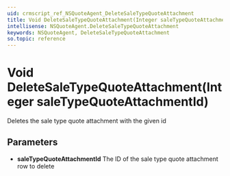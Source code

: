```yaml
---
uid: crmscript_ref_NSQuoteAgent_DeleteSaleTypeQuoteAttachment
title: Void DeleteSaleTypeQuoteAttachment(Integer saleTypeQuoteAttachmentId)
intellisense: NSQuoteAgent.DeleteSaleTypeQuoteAttachment
keywords: NSQuoteAgent, DeleteSaleTypeQuoteAttachment
so.topic: reference
---
```


# Void DeleteSaleTypeQuoteAttachment(Integer saleTypeQuoteAttachmentId)

Deletes the sale type quote attachment with the given id

## Parameters

* **saleTypeQuoteAttachmentId** The ID of the sale type quote attachment row to delete
